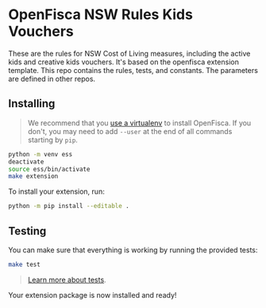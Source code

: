 # OpenFisca NSW Rules Kids Vouchers

These are the rules for NSW Cost of Living measures, including the active kids and creative kids vouchers. It's based on the openfisca extension template. This repo contains the rules, tests, and constants. The parameters are defined in other repos.


## Installing

> We recommend that you [use a virtualenv](https://github.com/openfisca/country-template/blob/master/README.md#setting-up-a-virtual-environment-with-pew) to install OpenFisca. If you don't, you may need to add `--user` at the end of all commands starting by `pip`.

```sh
python -m venv ess 
deactivate
source ess/bin/activate
make extension

```
To install your extension, run:

```sh
python -m pip install --editable .
```

## Testing

You can make sure that everything is working by running the provided tests:

```sh
make test
```

> [Learn more about tests](http://openfisca.org/doc/coding-the-legislation/writing_yaml_tests.html).

Your extension package is now installed and ready!
